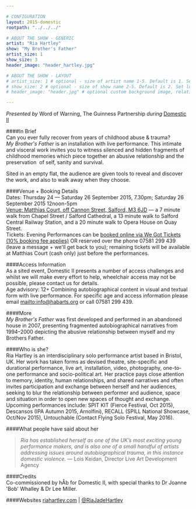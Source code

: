 ```yaml
---

# CONFIGURATION
layout: 2015-domestic
rootpath: "../../../"

# ABOUT THE SHOW - GENERIC
artist: "Ria Hartley"
show: "My Brother's Father"
artist_size: 1
show_size: 3
header_image: "header_hartley.jpg"

# ABOUT THE SHOW - LAYOUT
# artist_size: 1 # optional - size of artist name 1-5. Default is 1. Set longer names to lower values
# show_size: 2 # optional - size of show name 2-5. Default is 2. Set longer names to lower values
# header_image: "header.jpg" # optional custom background image, relative to current page

---
```

*Presented by* Word of Warning, The Guinness Partnership *during* [Domestic II](/current/2015-domestic)          
         
####In Brief                      
Can you ever fully recover from years of childhood abuse & trauma?    
*My Brother's Father* is an installation with live performance. This intimate and visceral work invites you to witness silenced and hidden fragments of childhood memories which piece together an abusive relationship and the preservation  of self, sanity and survival.    

Sited in an empty flat, the audience are given tools to reveal and discover the work, and also to walk away when they choose.    
    
####Venue + Booking Details        
Dates: Thursday 24 — Saturday 26 September 2015, 7.30pm; Saturday 26 September 2015 12noon-5pm        
[Venue: Matthias Court, off Cannon Street, Salford, M3 6JD](http://bit.ly/domesticTWO) — a 7 minute walk from Chapel Street / Salford Cathedral, a 13 minute walk to Salford Central Railway Station, and a 20 minute walk to Opera House on Quay Street.            
Tickets: Evening Performances can be [booked online via We Got Tickets (10% booking fee applies)](http://www.wegottickets.com/wordofwarning) OR reserved over the phone 07581 299 439 (leave a message + we'll get back to you); remaining tickets will be available at Matthias Court (cash only) just before the performances.        
         
####Access Information      
As a sited event, Domestic II presents a number of access challenges and whilst we will make every effort to help, wheelchair access may not be possible, please contact us for details.        
Age advisory: 12+ Combining autobiographical content in visual and textual form with live performance. For specific age and access information please email <mailto:info@habarts.org> or call 07581 299 439. 
           
####More   
*My Brother's Father* was first developed and performed in an abandoned house in 2007, presenting fragmented autobiographical narratives from 1994–2000 depicting the abusive relationship between myself and my Brothers Father.    
 
####Who is she?    
Ria Hartley is an interdisciplinary solo performance artist based in Bristol, UK. Her work has taken forms as devised theatre, site-specific and durational performance, live art, installation, video, photography, one-to-one performance and socio-political art. Her practice pays close attention to memory, identity, human relationships, and shared narratives and often invites participation and exchange between herself and her audiences, seeking to blur the relationship between performer and audience, space and situation in order to open new spaces of thought and exchange. Upcoming performances include: SPIT KIT (Fierce Festival, Oct 2015), Descansos (IPA Autumn 2015, Arnolfini), RECALL (SPILL National Showcase, Oct/Nov 2015), Untouchable (Contact Flying Solo Festival, May 2016).    
   
####What people have said about her                                                
>*Ria has established herself as one of the UK’s most exciting young performance makers, and is also one of a small handful of artists addressing issues around autobiographical trauma, in this instance domestic violence.* — Lois Keidan, Director Live Art Development Agency    
                        
####Credits         
Co-commissioned by hÅb for Domestic II, with special thanks to Dr Joanne 'Bob' Whalley & Dr Lee Miller.    

####Websites
[riahartley.com](http://www.riahartley.com) | [@RiaJadeHartley](http://twitter.com/RiaJadeHartley)
